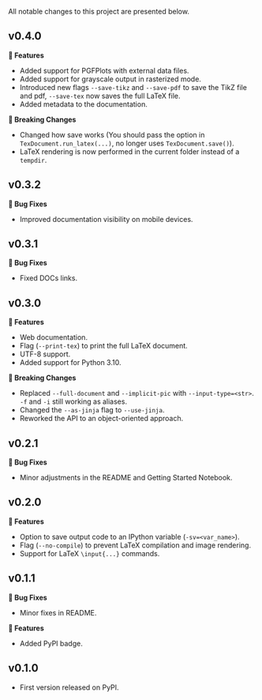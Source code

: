 All notable changes to this project are presented below.

## v0.4.0

**🚀 Features**

- Added support for PGFPlots with external data files.
- Added support for grayscale output in rasterized mode.
- Introduced new flags `--save-tikz` and `--save-pdf` to save the TikZ file and pdf, `--save-tex` now saves the full LaTeX file.
- Added metadata to the documentation.

**🚨 Breaking Changes**

- Changed how save works (You should pass the option in `TexDocument.run_latex(...)`, no longer uses `TexDocument.save()`).
- LaTeX rendering is now performed in the current folder instead of a `tempdir`.

## v0.3.2

**🐞 Bug Fixes**

- Improved documentation visibility on mobile devices.

## v0.3.1

**🐞 Bug Fixes**

- Fixed DOCs links.

## v0.3.0

**🚀 Features**

- Web documentation.
- Flag (`--print-tex`) to print the full LaTeX document.
- UTF-8 support.
- Added support for Python 3.10.

**🚨 Breaking Changes**

- Replaced `--full-document` and `--implicit-pic` with `--input-type=<str>`. `-f` and `-i` still working as aliases.
- Changed the `--as-jinja` flag to `--use-jinja`.
- Reworked the API to an object-oriented approach.

## v0.2.1

**🐞 Bug Fixes**

- Minor adjustments in the README and Getting Started Notebook.

## v0.2.0

**🚀 Features**

- Option to save output code to an IPython variable (`-sv=<var_name>`).
- Flag (`--no-compile`) to prevent LaTeX compilation and image rendering.
- Support for LaTeX `\input{...}` commands.

## v0.1.1

**🐞 Bug Fixes**

- Minor fixes in README.

**🚀 Features**

- Added PyPI badge.

## v0.1.0

- First version released on PyPI.
